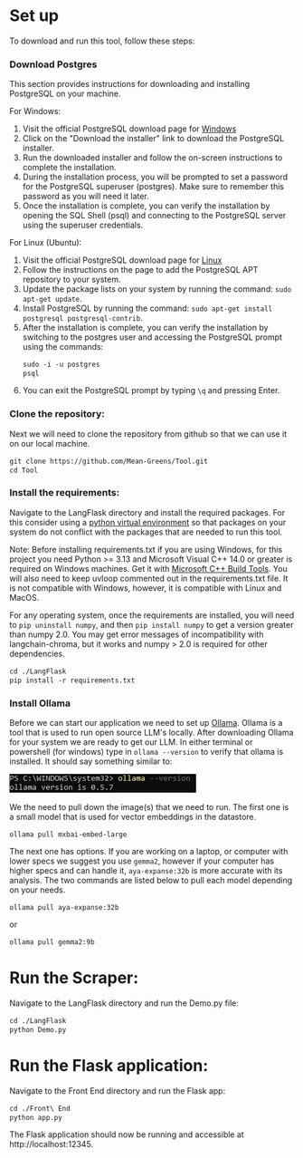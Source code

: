 # Set up

To download and run this tool, follow these steps:

### Download Postgres

This section provides instructions for downloading and installing PostgreSQL on your machine.

For Windows:
1. Visit the official PostgreSQL download page for [Windows](https://www.postgresql.org/download/windows/)
2. Click on the "Download the installer" link to download the PostgreSQL installer.
3. Run the downloaded installer and follow the on-screen instructions to complete the installation.
4. During the installation process, you will be prompted to set a password for the PostgreSQL superuser (postgres). Make sure to remember this password as you will need it later.
5. Once the installation is complete, you can verify the installation by opening the SQL Shell (psql) and connecting to the PostgreSQL server using the superuser credentials.

For Linux (Ubuntu):
1. Visit the official PostgreSQL download page for [Linux](https://www.postgresql.org/download/linux/ubuntu/)
2. Follow the instructions on the page to add the PostgreSQL APT repository to your system.
3. Update the package lists on your system by running the command: `sudo apt-get update`.
4. Install PostgreSQL by running the command: `sudo apt-get install postgresql postgresql-contrib`.
5. After the installation is complete, you can verify the installation by switching to the postgres user and accessing the PostgreSQL prompt using the commands:
    ```
    sudo -i -u postgres
    psql
    ```
6. You can exit the PostgreSQL prompt by typing `\q` and pressing Enter.

### Clone the repository:

Next we will need to clone the repository from github so that we can use it on our local machine.

```shell
git clone https://github.com/Mean-Greens/Tool.git
cd Tool
```

### Install the requirements:

Navigate to the LangFlask directory and install the required packages. For this consider using a [python virtual environment](https://packaging.python.org/en/latest/guides/installing-using-pip-and-virtual-environments/) so that packages on your system do not conflict with the packages that are needed to run this tool.

Note: Before installing requirements.txt if you are using Windows, for this project you need Python >= 3.13 and Microsoft Visual C++ 14.0 or greater is required on Windows machines. Get it with [Microsoft C++ Build Tools](https://visualstudio.microsoft.com/visual-cpp-build-tools/). You will also need to keep uvloop commented out in the requirements.txt file. It is not compatible with Windows, however, it is compatible with Linux and MacOS.

For any operating system, once the requirements are installed, you will need to `pip uninstall numpy`, and then `pip install numpy` to get a version greater than numpy 2.0. You may get error messages of incompatibility with langchain-chroma, but it works and numpy > 2.0 is required for other dependencies.


```shell
cd ./LangFlask
pip install -r requirements.txt
```

### Install Ollama

Before we can start our application we need to set up [Ollama](https://ollama.com/download?ref=langchain.ca). Ollama is a tool that is used to run open source LLM's locally. After downloading Ollama for your system we are ready to get our LLM. In either terminal or powershell (for windows) type in `ollama --version` to verify that ollama is installed. It should say something similar to:

![verify ollama](image.png)

We the need to pull down the image(s) that we need to run. The first one is a small model that is used for vector embeddings in the datastore.

```shell
ollama pull mxbai-embed-large
```

The next one has options. If you are working on a laptop, or computer with lower specs we suggest you use `gemma2`, however if your computer has higher specs and can handle it, `aya-expanse:32b` is more accurate with its analysis. The two commands are listed below to pull each model depending on your needs.

```shell
ollama pull aya-expanse:32b
```

or

```shell
ollama pull gemma2:9b
```

# Run the Scraper:

Navigate to the LangFlask directory and run the Demo.py file:

```shell
cd ./LangFlask
python Demo.py
```

# Run the Flask application:

Navigate to the Front End directory and run the Flask app:

```shell
cd ./Front\ End
python app.py
```


The Flask application should now be running and accessible at http://localhost:12345.